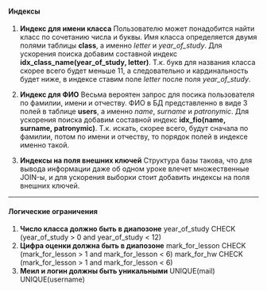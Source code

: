 #### Индексы
1. **Индекс для имени класса**
    Пользователю может понадобится найти класс по сочетанию числа и буквы. Имя класса определяется двумя полями таблицы **class**, а именно _letter_ и _year_of_study_. Для ускорения поиска добавим составной индекс **idx_class_name(year_of_study, letter)**. Т.к. букв для названия класса скорее всего будет меньше 11, а следовательно и кардинальность будет ниже, в индексе ставим поле _letter_ после поля _year_of_study_.

2. **Индекс для ФИО**
    Весьма вероятен запрос для посика пользователя по фамилии, имени и отчеству. ФИО в БД представленно в виде 3 полей в таблице **users**, а именно _name_, _surname_ и _patronymic_. Для ускорения поиска добавим составной индекс **idx_fio(name, surname, patronymic)**. Т.к. искать, скорее всего, будут сначала по фамилии, потом по имени и отчеству, то порядок полей в индексе именно такой.

3. **Индексы на поля внешних ключей**
    Структура базы такова, что для вывода информации даже об одном уроке влечет множественные JOIN-ы, и для ускорения выборки стоит добавить индексы на поля внешних ключей.

---

#### Логические ограничения
1. **Число класса должно быть в диапозоне**
    year_of_study CHECK (year_of_study > 0 and  year_of_study < 12) 
2. **Цифра оценки должна быть в диапозоне**
    mark_for_lesson CHECK (mark_for_lesson > 1 and  mark_for_lesson < 6) 
    mark_for_hw CHECK (mark_for_lesson > 1 and  mark_for_lesson < 6) 
3. **Меил и логин должны быть уникальными**
    UNIQUE(mail)
    UNIQUE(username)